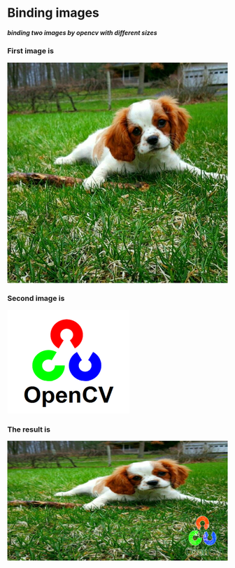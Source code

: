 # Binding images

##### binding two images by opencv with different sizes



### First image is 

![first image](https://raw.githubusercontent.com/rehammetwally/bindingimages/main/puppy.jpg)

### Second image is

![second image](https://raw.githubusercontent.com/rehammetwally/bindingimages/main/opencv.png)


### The result is 

![result image](https://raw.githubusercontent.com/rehammetwally/bindingimages/main/final_img.jpg)
